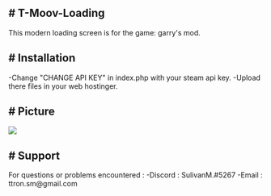 <h2># T-Moov-Loading</h2>
This modern loading screen is for the game: garry's mod.

<h2># Installation</h2>
-Change "CHANGE API KEY" in index.php with your steam api key.
-Upload there files in your web hostinger.

<h2># Picture</h2>
<img src="https://user-images.githubusercontent.com/67414697/147613391-1785d348-d17a-4d2d-b9d2-57bfd0e48ba1.png"></img>

<h2># Support</h2>
For questions or problems encountered :
-Discord : SulivanM.#5267
-Email : ttron.sm@gmail.com
